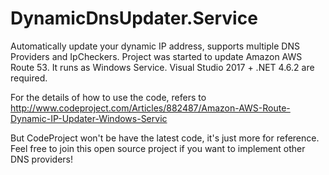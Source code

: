 # DynamicDnsUpdater.Service
Automatically update your dynamic IP address, supports multiple DNS Providers and IpCheckers. Project was started to update Amazon AWS Route 53. It runs as Windows Service.  Visual Studio 2017 + .NET 4.6.2 are required. 


For the details of how to use the code, refers to http://www.codeproject.com/Articles/882487/Amazon-AWS-Route-Dynamic-IP-Updater-Windows-Servic

But CodeProject won't be have the latest code, it's just more for reference.  Feel free to join this open source project if you want to implement other DNS providers! 
